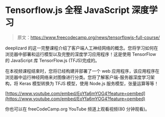 # Tensorflow.js 全程 JavaScript 深度学习

> 原文：<https://www.freecodecamp.org/news/tensorflowjs-full-course/>

deeplizard 的这一完整课程介绍了客户端人工神经网络的概念。您将学习如何在浏览器中部署和运行模型以及完整的深度学习应用程序！这是使用 TensorFlow 的 JavaScript 库 TensorFlow.js (TFJS)完成的。

在本视频课程结束时，您将已经构建并部署了一个 web 应用程序，该应用程序在浏览器中运行神经网络来对图像进行分类。您将了解客户端-服务器深度学习架构，将 Keras 模型转换为 TFJS 模型，使用 Node.js 服务模型，张量运算等等！

[https://www.youtube.com/embed/EoYfa6mYOG4?feature=oembed](https://www.youtube.com/embed/EoYfa6mYOG4?feature=oembed)

你也可以在 freeCodeCamp.org YouTube 频道上观看视频(80 分钟观看)。‌
